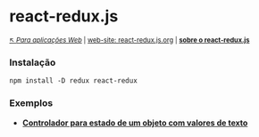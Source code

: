 # react-redux.js

<sub>[:arrow_upper_left: *Para aplicações Web*](../readme.md) \| [web-site: react-redux.js.org](https://react-redux.js.org/) \| [**sobre o react-redux.js**](about.md) <sub>

### Instalação
```
npm install -D redux react-redux
```

### Exemplos 

- [**Controlador para estado de um objeto com valores de texto**](sample1/readme.md) 
